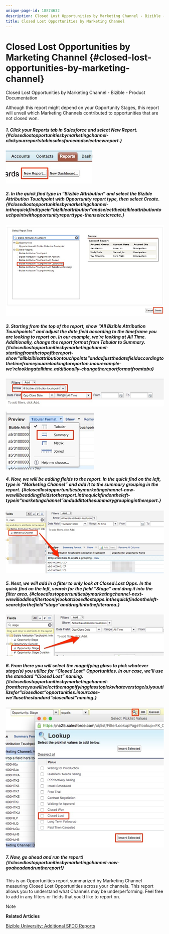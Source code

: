 ```yaml
---
unique-page-id: 18874632
description: Closed Lost Opportunities by Marketing Channel - Bizible - Product Documentation
title: Closed Lost Opportunities by Marketing Channel
---
```


# Closed Lost Opportunities by Marketing Channel {#closed-lost-opportunities-by-marketing-channel}

Closed Lost Opportunities by Marketing Channel - Bizible - Product Documentation

Although this report might depend on your Opportunity Stages, this report will unveil which Marketing Channels contributed to opportunities that are not closed won.

##### 1. Click your Reports tab in Salesforce and select New Report. {#closedlostopportunitiesbymarketingchannel-clickyourreportstabinsalesforceandselectnewreport.}

![](assets/1-4.jpg)

##### 2. In the quick find type in “Bizible Attribution” and select the Bizible Attribution Touchpoint with Opportunity report type, then select Create. {#closedlostopportunitiesbymarketingchannel-inthequickfindtypein“bizibleattribution”andselectthebizibleattributiontouchpointwithopportunityreporttype-thenselectcreate.}

![](assets/2-4.jpg)

##### 3. Starting from the top of the report, show “All Bizible Attribution Touchpoints” and adjust the date field according to the timeframe you are looking to report on. In our example, we’re looking at All Time. Additionally, change the report format from Tabular to Summary. {#closedlostopportunitiesbymarketingchannel-startingfromthetopofthereport-show“allbizibleattributiontouchpoints”andadjustthedatefieldaccordingtothetimeframeyouarelookingtoreporton.inourexample-we’relookingatalltime.additionally-changethereportformatfromtabu}

![](assets/3-4.jpg)

![](assets/4-3.jpg) 

##### 4. Now, we will be adding fields to the report. In the quick find on the left, type in “Marketing Channel” and add it to the summary grouping in the report. {#closedlostopportunitiesbymarketingchannel-now-wewillbeaddingfieldstothereport.inthequickfindontheleft-typein“marketingchannel”andaddittothesummarygroupinginthereport.}

![](assets/5.jpg)

##### 5. Next, we will add in a filter to only look at Closed Lost Opps. In the quick find on the left, search for the field “Stage” and drag it into the filter area. {#closedlostopportunitiesbymarketingchannel-next-wewilladdinafiltertoonlylookatclosedlostopps.inthequickfindontheleft-searchforthefield“stage”anddragitintothefilterarea.}

![](assets/6.jpg)

##### 6. From there you will select the magnifying glass to pick whatever stage(s) you utilize for “Closed Lost” Opportunities. In our case, we'll use the standard “Closed Lost” naming. {#closedlostopportunitiesbymarketingchannel-fromthereyouwillselectthemagnifyingglasstopickwhateverstage(s)youutilizefor“closedlost”opportunities.inourcase-we'llusethestandard“closedlost”naming.}

![](assets/7.jpg)

##### 7. Now, go ahead and run the report! {#closedlostopportunitiesbymarketingchannel-now-goaheadandrunthereport!}

This is an Opportunities report summarized by Marketing Channel measuring Closed Lost Opportunities across your channels. This report allows you to understand what Channels may be underperforming. Feel free to add in any filters or fields that you’d like to report on.

>[!NOTE]
>
>**Related Articles**
>
>[Bizible University: Additional SFDC Reports](https://universityonline.marketo.com/courses/bizible-fundamentals-bizible-102/#/page/5c5cb68dfb384d0c9fb96cd0)

